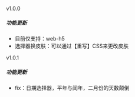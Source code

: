 
v1.0.0
##### 功能更新
+ 目前仅支持：web-h5
+ 选择器换皮肤：可以通过【重写】CSS来更改皮肤

v1.0.1
##### 功能更新
+ fix：日期选择器，平年与闰年，二月份的天数颠倒
